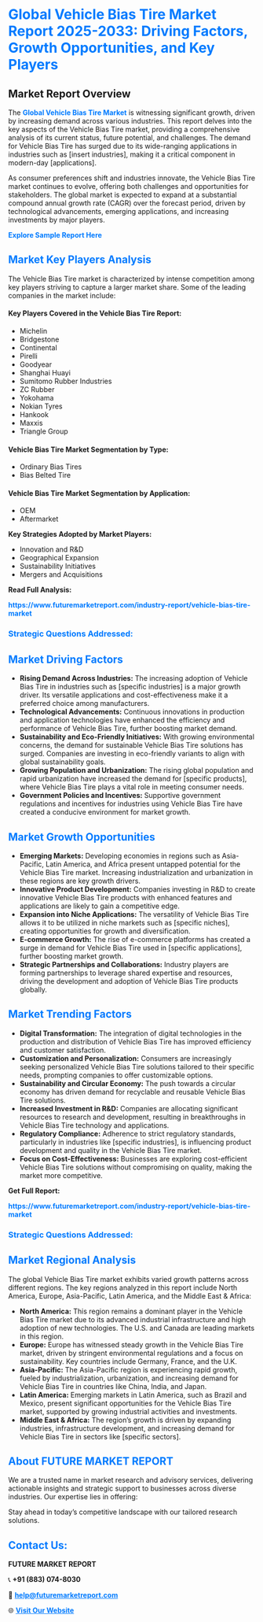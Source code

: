 <h1 style="color: #007BFF;">Global Vehicle Bias Tire Market Report 2025-2033: Driving Factors, Growth Opportunities, and Key Players</h1>

<section id="overview">
<h2>Market Report Overview</h2>
<p>The <a href="https://www.futuremarketreport.com/industry-report/vehicle-bias-tire-market" style="color: #007BFF; text-decoration: none;"><strong>Global Vehicle Bias Tire Market</strong></a> is witnessing significant growth, driven by increasing demand across various industries. This report delves into the key aspects of the Vehicle Bias Tire market, providing a comprehensive analysis of its current status, future potential, and challenges. The demand for Vehicle Bias Tire has surged due to its wide-ranging applications in industries such as [insert industries], making it a critical component in modern-day [applications].</p>
<p>As consumer preferences shift and industries innovate, the Vehicle Bias Tire market continues to evolve, offering both challenges and opportunities for stakeholders. The global market is expected to expand at a substantial compound annual growth rate (CAGR) over the forecast period, driven by technological advancements, emerging applications, and increasing investments by major players.</p>
</section>

<section id="overview">
<p><a href="https://www.futuremarketreport.com/request-sample/reportId=41194" style="color: #007BFF; text-decoration: none;"><strong>Explore Sample Report Here</strong></a></p>
</section>

<section id="key-players">
<h2 style="color: #007BFF;">Market Key Players Analysis</h2>
<p>The Vehicle Bias Tire market is characterized by intense competition among key players striving to capture a larger market share. Some of the leading companies in the market include:</p>
<h4>Key Players Covered in the Vehicle Bias Tire Report:</h4>
<ul><li>Michelin</li><li>Bridgestone</li><li>Continental</li><li>Pirelli</li><li>Goodyear</li><li>Shanghai Huayi</li><li>Sumitomo Rubber Industries</li><li>ZC Rubber</li><li>Yokohama</li><li>Nokian Tyres</li><li>Hankook</li><li>Maxxis</li><li>Triangle Group</li></ul>
<h4>Vehicle Bias Tire Market Segmentation by Type:</h4>
<ul><li>Ordinary Bias Tires</li><li>Bias Belted Tire</li></ul>

<h4>Vehicle Bias Tire Market Segmentation by Application:</h4>
<ul><li>OEM</li><li>Aftermarket</li></ul>
<p><strong>Key Strategies Adopted by Market Players:</strong></p>
<ul>
<li>Innovation and R&D</li>
<li>Geographical Expansion</li>
<li>Sustainability Initiatives</li>
<li>Mergers and Acquisitions</li>
</ul>
</section>

<section>
<p><strong>Read Full Analysis: </strong></p><a href="https://www.futuremarketreport.com/industry-report/vehicle-bias-tire-market" style="color: #007BFF; text-decoration: none;"><strong>https://www.futuremarketreport.com/industry-report/vehicle-bias-tire-market</strong></a>
<h3 style="color: #007BFF;">Strategic Questions Addressed:</h3>
</section>

<section id="driving-factors">
<h2 style="color: #007BFF;">Market Driving Factors</h2>
<ul>
<li><strong>Rising Demand Across Industries:</strong> The increasing adoption of Vehicle Bias Tire in industries such as [specific industries] is a major growth driver. Its versatile applications and cost-effectiveness make it a preferred choice among manufacturers.</li>
<li><strong>Technological Advancements:</strong> Continuous innovations in production and application technologies have enhanced the efficiency and performance of Vehicle Bias Tire, further boosting market demand.</li>
<li><strong>Sustainability and Eco-Friendly Initiatives:</strong> With growing environmental concerns, the demand for sustainable Vehicle Bias Tire solutions has surged. Companies are investing in eco-friendly variants to align with global sustainability goals.</li>
<li><strong>Growing Population and Urbanization:</strong> The rising global population and rapid urbanization have increased the demand for [specific products], where Vehicle Bias Tire plays a vital role in meeting consumer needs.</li>
<li><strong>Government Policies and Incentives:</strong> Supportive government regulations and incentives for industries using Vehicle Bias Tire have created a conducive environment for market growth.</li>
</ul>
</section>

<section id="growth-opportunities">
<h2 style="color: #007BFF;">Market Growth Opportunities</h2>
<ul>
<li><strong>Emerging Markets:</strong> Developing economies in regions such as Asia-Pacific, Latin America, and Africa present untapped potential for the Vehicle Bias Tire market. Increasing industrialization and urbanization in these regions are key growth drivers.</li>
<li><strong>Innovative Product Development:</strong> Companies investing in R&D to create innovative Vehicle Bias Tire products with enhanced features and applications are likely to gain a competitive edge.</li>
<li><strong>Expansion into Niche Applications:</strong> The versatility of Vehicle Bias Tire allows it to be utilized in niche markets such as [specific niches], creating opportunities for growth and diversification.</li>
<li><strong>E-commerce Growth:</strong> The rise of e-commerce platforms has created a surge in demand for Vehicle Bias Tire used in [specific applications], further boosting market growth.</li>
<li><strong>Strategic Partnerships and Collaborations:</strong> Industry players are forming partnerships to leverage shared expertise and resources, driving the development and adoption of Vehicle Bias Tire products globally.</li>
</ul>
</section>

<section id="trending-factors">
<h2 style="color: #007BFF;">Market Trending Factors</h2>
<ul>
<li><strong>Digital Transformation:</strong> The integration of digital technologies in the production and distribution of Vehicle Bias Tire has improved efficiency and customer satisfaction.</li>
<li><strong>Customization and Personalization:</strong> Consumers are increasingly seeking personalized Vehicle Bias Tire solutions tailored to their specific needs, prompting companies to offer customizable options.</li>
<li><strong>Sustainability and Circular Economy:</strong> The push towards a circular economy has driven demand for recyclable and reusable Vehicle Bias Tire solutions.</li>
<li><strong>Increased Investment in R&D:</strong> Companies are allocating significant resources to research and development, resulting in breakthroughs in Vehicle Bias Tire technology and applications.</li>
<li><strong>Regulatory Compliance:</strong> Adherence to strict regulatory standards, particularly in industries like [specific industries], is influencing product development and quality in the Vehicle Bias Tire market.</li>
<li><strong>Focus on Cost-Effectiveness:</strong> Businesses are exploring cost-efficient Vehicle Bias Tire solutions without compromising on quality, making the market more competitive.</li>
</ul>
</section>

<section>
<p><strong>Get Full Report: </strong></p><a href="https://www.futuremarketreport.com/industry-report/vehicle-bias-tire-market" style="color: #007BFF; text-decoration: none;"><strong>https://www.futuremarketreport.com/industry-report/vehicle-bias-tire-market</strong></a>
<h3 style="color: #007BFF;">Strategic Questions Addressed:</h3>
</section>


<section id="regional-analysis">
<h2 style="color: #007BFF;">Market Regional Analysis</h2>
<p>The global Vehicle Bias Tire market exhibits varied growth patterns across different regions. The key regions analyzed in this report include North America, Europe, Asia-Pacific, Latin America, and the Middle East & Africa:</p>
<ul>
<li><strong>North America:</strong> This region remains a dominant player in the Vehicle Bias Tire market due to its advanced industrial infrastructure and high adoption of new technologies. The U.S. and Canada are leading markets in this region.</li>
<li><strong>Europe:</strong> Europe has witnessed steady growth in the Vehicle Bias Tire market, driven by stringent environmental regulations and a focus on sustainability. Key countries include Germany, France, and the U.K.</li>
<li><strong>Asia-Pacific:</strong> The Asia-Pacific region is experiencing rapid growth, fueled by industrialization, urbanization, and increasing demand for Vehicle Bias Tire in countries like China, India, and Japan.</li>
<li><strong>Latin America:</strong> Emerging markets in Latin America, such as Brazil and Mexico, present significant opportunities for the Vehicle Bias Tire market, supported by growing industrial activities and investments.</li>
<li><strong>Middle East & Africa:</strong> The region’s growth is driven by expanding industries, infrastructure development, and increasing demand for Vehicle Bias Tire in sectors like [specific sectors].</li>
</ul>
</section>

<footer>
<h2 style="color: #007BFF;">About FUTURE MARKET REPORT</h2>
<p>We are a trusted name in market research and advisory services, delivering actionable insights and strategic support to businesses across diverse industries. Our expertise lies in offering:</p>

<p>Stay ahead in today’s competitive landscape with our tailored research solutions.</p>

<h2 style="color: #007BFF;">Contact Us:</h2>
<p><strong>FUTURE MARKET REPORT</strong></p>
<p>📞 <strong>+91 (883) 074-8030</strong></p>
<p>📧 <strong><a href="mailto:help@futuremarketreport.com" style="color: #007BFF;">help@futuremarketreport.com</a></strong></p>
<p>🌐 <strong><a href="https://www.futuremarketreport.com/" style="color: #007BFF;">Visit Our Website</a></strong></p>
</footer>